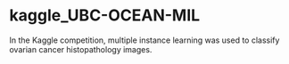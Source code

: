 # kaggle_UBC-OCEAN-MIL
In the Kaggle competition, multiple instance learning was used to classify ovarian cancer histopathology images.

